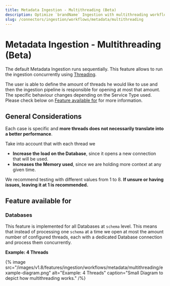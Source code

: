 ```yaml
---
title: Metadata Ingestion - Multithreading (Beta)
description: Optimize `brandName` Ingestion with multithreading workflows. Learn to configure parallel processing for faster metadata extraction and improved performance.
slug: /connectors/ingestion/workflows/metadata/multithreading
---
```


# Metadata Ingestion - Multithreading (Beta)

The default Metadata Ingestion runs sequentially. This feature allows to run the ingestion concurrently using [Threading](https://docs.python.org/3/library/threading.html).

The user is able to define the amount of threads he would like to use and then the ingestion pipeline is responsible for opening at most that amount. The specific behaviour changes depending on the Service Type used. Please check below on [Feature available for](#feature-available-for) for more information.

## General Considerations

Each case is specific and **more threads does not necessarily translate into a better performance**.

Take into account that with each thread we

- **Increase the load on the Database**, since it opens a new connection that will be used.
- **Increases the Memory used**, since we are holding more context at any given time.

We recommend testing with different values from 1 to 8. **If unsure or having issues, leaving it at 1 is recommended.**

## Feature available for

### Databases

This feature is implemented for all Databases at `schema` level. This means that instead of processing one `schema` at a time we open at most the amount number of configured threads, each with a dedicated Database connection and process them concurrently.

**Example: 4 Threads**

{% image
  src="/images/v1.8/features/ingestion/workflows/metadata/multithreading/example-diagram.png"
  alt="Example: 4 Threads"
  caption="Small Diagram to depict how multithreading works." /%}
